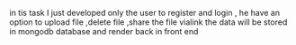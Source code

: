in tis task I just developed only the user to register  and login ,
he have an option to upload file ,delete file ,share the file vialink
the data will be stored in mongodb database and render back in front end
